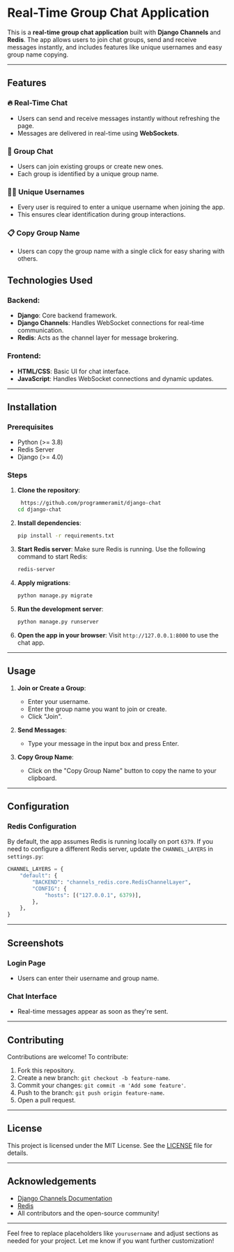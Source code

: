 

# **Real-Time Group Chat Application**

This is a **real-time group chat application** built with **Django Channels** and **Redis**. The app allows users to join chat groups, send and receive messages instantly, and includes features like unique usernames and easy group name copying.

---

## **Features**

### 🔥 Real-Time Chat
- Users can send and receive messages instantly without refreshing the page.
- Messages are delivered in real-time using **WebSockets**.

### 👥 Group Chat
- Users can join existing groups or create new ones.
- Each group is identified by a unique group name.

### 🧑‍💻 Unique Usernames
- Every user is required to enter a unique username when joining the app.
- This ensures clear identification during group interactions.

### 📋 Copy Group Name
- Users can copy the group name with a single click for easy sharing with others.



## **Technologies Used**

### Backend:
- **Django**: Core backend framework.
- **Django Channels**: Handles WebSocket connections for real-time communication.
- **Redis**: Acts as the channel layer for message brokering.

### Frontend:
- **HTML/CSS**: Basic UI for chat interface.
- **JavaScript**: Handles WebSocket connections and dynamic updates.

---

## **Installation**

### Prerequisites
- Python (>= 3.8)
- Redis Server
- Django (>= 4.0)

### Steps
1. **Clone the repository**:
   ```bash
    https://github.com/programmeramit/django-chat
   cd django-chat
   ```

2. **Install dependencies**:
   ```bash
   pip install -r requirements.txt
   ```

3. **Start Redis server**:
   Make sure Redis is running. Use the following command to start Redis:
   ```bash
   redis-server
   ```

4. **Apply migrations**:
   ```bash
   python manage.py migrate
   ```

5. **Run the development server**:
   ```bash
   python manage.py runserver
   ```

6. **Open the app in your browser**:
   Visit `http://127.0.0.1:8000` to use the chat app.

---

## **Usage**

1. **Join or Create a Group**:
   - Enter your username.
   - Enter the group name you want to join or create.
   - Click "Join".

2. **Send Messages**:
   - Type your message in the input box and press Enter.

3. **Copy Group Name**:
   - Click on the "Copy Group Name" button to copy the name to your clipboard.

---

## **Configuration**

### Redis Configuration
By default, the app assumes Redis is running locally on port `6379`. If you need to configure a different Redis server, update the `CHANNEL_LAYERS` in `settings.py`:

```python
CHANNEL_LAYERS = {
    "default": {
        "BACKEND": "channels_redis.core.RedisChannelLayer",
        "CONFIG": {
            "hosts": [("127.0.0.1", 6379)],
        },
    },
}
```

---

## **Screenshots**

### **Login Page**
- Users can enter their username and group name.

### **Chat Interface**
- Real-time messages appear as soon as they're sent.

---

## **Contributing**

Contributions are welcome! To contribute:
1. Fork this repository.
2. Create a new branch: `git checkout -b feature-name`.
3. Commit your changes: `git commit -m 'Add some feature'`.
4. Push to the branch: `git push origin feature-name`.
5. Open a pull request.

---

## **License**

This project is licensed under the MIT License. See the [LICENSE](LICENSE) file for details.

---

## **Acknowledgements**

- [Django Channels Documentation](https://channels.readthedocs.io/en/stable/)
- [Redis](https://redis.io/)
- All contributors and the open-source community!

---

Feel free to replace placeholders like `yourusername` and adjust sections as needed for your project. Let me know if you want further customization!
